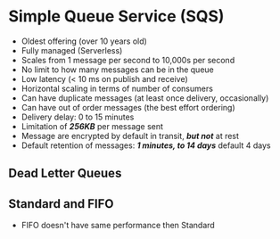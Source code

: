 # Simple Queue Service (SQS)

- Oldest offering (over 10 years old)
- Fully managed (Serverless)
- Scales from 1 message per second to 10,000s per second
- No limit to how many messages can be in the queue
- Low latency (< 10 ms on publish and receive)
- Horizontal scaling in terms of number of consumers
- Can have duplicate messages (at least once delivery, occasionally)
- Can have out of order messages (the best effort ordering)
- Delivery delay: 0 to 15 minutes
- Limitation of **_256KB_** per message sent
- Message are encrypted by default in transit, **_but not_** at rest
- Default retention of messages: _**1 minutes, to 14 days**_ default 4 days

## Dead Letter Queues 

## Standard and FIFO 

- FIFO doesn't have same performance then Standard


